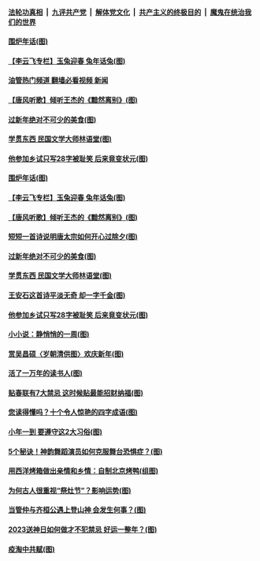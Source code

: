 ####  [法轮功真相](../../../../basic/blob/master/README.md?t=01181612) &nbsp;|&nbsp; [九评共产党](../../../../9ping.md/blob/master/README.md?t=01181612) &nbsp;|&nbsp; [解体党文化](../../../../jtdwh.md/blob/master/README.md?t=01181612)  &nbsp;|&nbsp; [共产主义的终极目的](../../../../gczydzjmd.md/blob/master/README.md?t=01181612) &nbsp;|&nbsp; [魔鬼在统治我们的世界](../../../../mgztzwmdsj.md/blob/master/README.md?t=01181612) 

#### [围炉年话(图)](../pages/p7/1026245.md?t=01181612) 

#### [【李云飞专栏】玉兔迎春 兔年话兔(图)](../pages/p7/1025735.md?t=01181612) 

#### [油管热门频道 翻墙必看视频 新闻](http://129.146.143.75:81/youtube.html?01181612)

#### [【唐风听歌】倾听王杰的《黯然离别》(图)](../pages/p7/1026716.md?t=01181612) 

#### [过新年绝对不可少的美食(图)](../pages/p7/1026184.md?t=01181612) 

#### [学贯东西 民国文学大师林语堂(图)](../pages/p7/1024728.md?t=01181612) 

#### [他参加乡试只写28字被耻笑 后来竟变状元(图)](../pages/p7/1026355.md?t=01181612) 

#### [围炉年话(图)](../pages/p7/1026245.md?t=01181612) 

#### [【李云飞专栏】玉兔迎春 兔年话兔(图)](../pages/p7/1025735.md?t=01181612) 

#### [【唐风听歌】倾听王杰的《黯然离别》(图)](../pages/p7/1026716.md?t=01181612) 

#### [短短一首诗说明唐太宗如何开心过除夕(图)](../pages/p7/1026604.md?t=01181612) 

#### [过新年绝对不可少的美食(图)](../pages/p7/1026184.md?t=01181612) 

#### [学贯东西 民国文学大师林语堂(图)](../pages/p7/1024728.md?t=01181612) 

#### [王安石这首诗平淡无奇 却一字千金(图)](../pages/p7/1011757.md?t=01181612) 

#### [他参加乡试只写28字被耻笑 后来竟变状元(图)](../pages/p7/1026355.md?t=01181612) 

#### [小小说：静悄悄的一周(图)](../pages/p7/1026297.md?t=01181612) 

#### [赏吴昌硕〈岁朝清供图〉欢庆新年(图)](../pages/p7/1025948.md?t=01181612) 

#### [活了一万年的读书人(图)](../pages/p7/1026320.md?t=01181612) 

#### [贴春联有7大禁忌 这时候贴最能招财纳福(图)](../pages/p7/1025916.md?t=01181612) 

#### [您读得懂吗？十个令人惊艳的四字成语(图)](../pages/p7/1026550.md?t=01181612) 

#### [小年一到 要遵守这2大习俗(图)](../pages/p7/1026275.md?t=01181612) 

#### [5个秘诀！神韵舞蹈演员如何克服舞台恐惧症？(图)](../pages/p7/1026071.md?t=01181612) 

#### [用西洋烤箱做出亲情和乡情：自制北京烤鸭(组图)](../pages/p7/1026045.md?t=01181612) 

#### [为何古人很重视“祭灶节”？影响运势(图)](../pages/p7/1025913.md?t=01181612) 

#### [当管仲与齐桓公遇上登山神 会发生何事？(图)](../pages/p7/1026236.md?t=01181612) 

#### [2023送神日如何做才不犯禁忌 好运一整年？(图)](../pages/p7/1025915.md?t=01181612) 

#### [疫淘中共赋(图)](../pages/p7/1026358.md?t=01181612) 

<img src='http://gfw-breaker.win/goodnews/indexes/p7.md' width='0px' height='0px'/>
